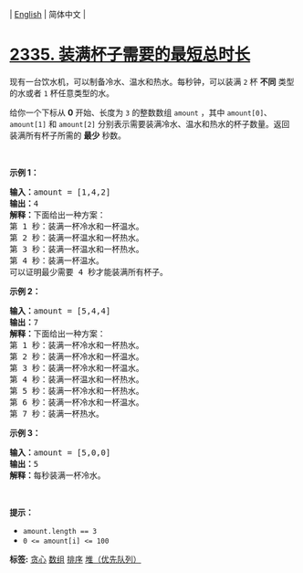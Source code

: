 | [English](README_EN.md) | 简体中文 |

# [2335. 装满杯子需要的最短总时长](https://leetcode.cn/problems/minimum-amount-of-time-to-fill-cups)
<p>现有一台饮水机，可以制备冷水、温水和热水。每秒钟，可以装满 <code>2</code> 杯 <strong>不同</strong> 类型的水或者 <code>1</code> 杯任意类型的水。</p>

<p>给你一个下标从 <strong>0</strong> 开始、长度为 <code>3</code> 的整数数组 <code>amount</code> ，其中 <code>amount[0]</code>、<code>amount[1]</code> 和 <code>amount[2]</code> 分别表示需要装满冷水、温水和热水的杯子数量。返回装满所有杯子所需的 <strong>最少</strong> 秒数。</p>

<p>&nbsp;</p>

<p><strong>示例 1：</strong></p>

<pre><strong>输入：</strong>amount = [1,4,2]
<strong>输出：</strong>4
<strong>解释：</strong>下面给出一种方案：
第 1 秒：装满一杯冷水和一杯温水。
第 2 秒：装满一杯温水和一杯热水。
第 3 秒：装满一杯温水和一杯热水。
第 4 秒：装满一杯温水。
可以证明最少需要 4 秒才能装满所有杯子。
</pre>

<p><strong>示例 2：</strong></p>

<pre><strong>输入：</strong>amount = [5,4,4]
<strong>输出：</strong>7
<strong>解释：</strong>下面给出一种方案：
第 1 秒：装满一杯冷水和一杯热水。
第 2 秒：装满一杯冷水和一杯温水。
第 3 秒：装满一杯冷水和一杯温水。
第 4 秒：装满一杯温水和一杯热水。
第 5 秒：装满一杯冷水和一杯热水。
第 6 秒：装满一杯冷水和一杯温水。
第 7 秒：装满一杯热水。
</pre>

<p><strong>示例 3：</strong></p>

<pre><strong>输入：</strong>amount = [5,0,0]
<strong>输出：</strong>5
<strong>解释：</strong>每秒装满一杯冷水。
</pre>

<p>&nbsp;</p>

<p><strong>提示：</strong></p>

<ul>
	<li><code>amount.length == 3</code></li>
	<li><code>0 &lt;= amount[i] &lt;= 100</code></li>
</ul>

**标签:**  [贪心](https://leetcode.cn/tag/greedy) [数组](https://leetcode.cn/tag/array) [排序](https://leetcode.cn/tag/sorting) [堆（优先队列）](https://leetcode.cn/tag/heap-priority-queue) 